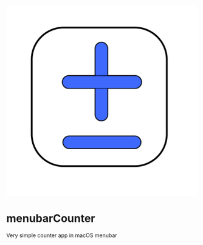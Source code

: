 <img src="https://github.com/scentistx/menubarCounter/blob/master/appiconv1.png"> 

# menubarCounter
Very simple counter app in macOS menubar
